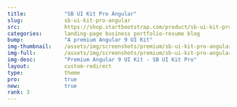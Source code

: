 ```yaml
---
title:            "SB UI Kit Pro Angular"
slug:             sb-ui-kit-pro-angular
src:              https://shop.startbootstrap.com/product/sb-ui-kit-pro-angular/
categories:       landing-page business portfolio-resume blog
bump:             "A premium Angular 9 UI Kit"
img-thumbnail:    /assets/img/screenshots/premium/sb-ui-kit-pro-angular.jpg
img-full:         /assets/img/screenshots/premium/sb-ui-kit-pro-angular.png
img-desc:         "Premium Angular 9 UI Kit - SB UI Kit Pro"
layout:           custom-redirect
type:             theme
pro:              true
new:              true
rank: 3
---
```

